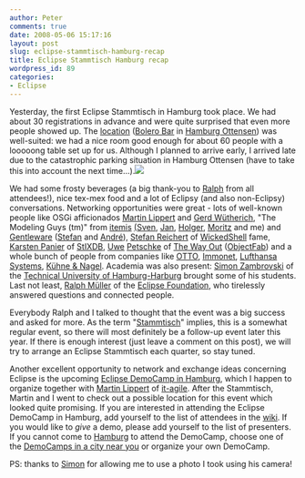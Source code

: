 ```yaml
---
author: Peter
comments: true
date: 2008-05-06 15:17:16
layout: post
slug: eclipse-stammtisch-hamburg-recap
title: Eclipse Stammtisch Hamburg recap
wordpress_id: 89
categories:
- Eclipse
---
```


Yesterday, the first Eclipse Stammtisch in Hamburg took place. We had about 30 registrations in advance and were quite surprised that even more people showed up. The [location](http://www.google.com/maps?f=q&hl=de&geocode=&q=Bahrenfelder+Stra%C3%9Fe+(Bolero+Ottensen)&sll=53.553343,9.929225&sspn=0.016368,0.047035&ie=UTF8&z=15&iwloc=addr) ([Bolero Bar](http://www.bolerobar.de/new/locationsdetail55.html) in [Hamburg Ottensen](http://en.wikipedia.org/wiki/Hamburg-Ottensen)) was well-suited: we had a nice room good enough for about 60 people with a looooong table set up for us. Although I planned to arrive early, I arrived late due to the catastrophic parking situation in Hamburg Ottensen (have to take this into account the next time...).![](http://farm4.static.flickr.com/3132/2469883821_09fef9f9a3.jpg?v=0)

We had some frosty beverages (a big thank-you to [Ralph](http://ralph-at-eclipse.blog.de/) from all attendees!), nice tex-mex food and a lot of Eclipsy (and also non-Eclipsy) conversations. Networking opportunities were great - lots of well-known people like OSGi afficionados [Martin Lippert](http://martinlippert.blogspot.com/) and [Gerd Wütherich](http://blog.wuetherich.com/), "The Modeling Guys (tm)" from [itemis](http://www.itemis.eu) [(Sven](http://effi-blog.blogspot.com/), [Jan](http://koehnlein.blogspot.com/), [Holger](https://www.xing.com/profile/Holger_Schill2), [Moritz](https://www.xing.com/profile/Moritz_Eysholdt) and me) and [Gentleware](http://www.gentleware.com) ([Stefan](https://www.xing.com/profile/Stefan_Zeug) and [André](http://www.xing.com/profile/Andre_Lahs)), [Stefan Reichert](http://www.wickedshell.net/blog/) of [WickedShell](http://www.wickedshell.net/) fame,[ Karsten Panier](http://www.aysada.de/wordpress/) of [StIXDB](http://stixdb.aysada.de/), [Uwe](https://www.xing.com/profile/Uwe_Petschke) [Petschke](http://www.bookya.de/autor/Uwe+Petschke/) of [The Way Out](http://www.thewayout.de/) ([ObjectFab](http://www.objectfab.de/com/index.html)) and a whole bunch of people from companies like [OTTO](http://www.otto.de), [Immonet](http://www.immonet.de/), [Lufthansa Systems](http://www.lhsystems.com), [Kühne & Nagel](http://www.kn-portal.com/). Academia was also present: [Simon Zambrovski](http://www.techjava.de/) of the [Technical University of Hamburg-Harburg](http://www.tu-harburg.de/index_e.html) brought some of his students. Last not least, [Ralph Müller](http://www.eclipse.org/org/foundation/staff.php) of the [Eclipse Foundation](http://www.eclipse.org/org/), who tirelessly answered questions and connected people.

Everybody Ralph and I talked to thought that the event was a big success and asked for more. As the term "[Stammtisch](http://www.toytowngermany.com/wiki/Stammtisch)" implies, this is a somewhat regular event, so there will most definitely be a follow-up event later this year. If there is enough interest (just leave a comment on this post), we will try to arrange an Eclipse Stammtisch each quarter, so stay tuned.

Another excellent opportunity to network and exchange ideas concerning Eclipse is the upcoming [Eclipse DemoCamp in Hamburg](http://wiki.eclipse.org/Eclipse_DemoCamps_2008_-_Ganymede_Edition/Hamburg), which I happen to organize together with [Martin Lippert](https://www.xing.com/profile/Martin_Lippert) of [it-agile](http://www.it-agile.de/). After the Stammtisch, Martin and I went to check out a possible location for this event which looked quite promising. If you are interested in attending the Eclipse DemoCamp in Hamburg, add yourself to the list of attendees in the [wiki](http://wiki.eclipse.org/Eclipse_DemoCamps_2008_-_Ganymede_Edition/Hamburg). If you would like to _give_ a demo, please add yourself to the list of presenters. If you cannot come to [Hamburg](http://en.wikipedia.org/wiki/Hamburg) to attend the DemoCamp, choose one of the [DemoCamps in a city near you](http://wiki.eclipse.org/Eclipse_DemoCamps_2008_-_Ganymede_Edition) or organize your own DemoCamp.

PS: thanks to [Simon](http://www.flickr.com/photos/sza/sets/72157604913902429/) for allowing me to use a photo I took using his camera!
